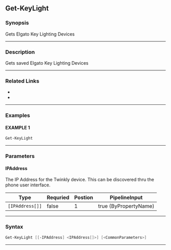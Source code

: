 
Get-KeyLight
------------
### Synopsis
Gets Elgato Key Lighting Devices

---
### Description

Gets saved Elgato Key Lighting Devices

---
### Related Links
* [](Connect-KeyLight.md)
* [](Set-KeyLight.md)
---
### Examples
#### EXAMPLE 1
```PowerShell
Get-KeyLight
```

---
### Parameters
#### **IPAddress**

The IP Address for the Twinkly device.  This can be discovered thru the phone user interface.



|Type               |Requried|Postion|PipelineInput        |
|-------------------|--------|-------|---------------------|
|```[IPAddress[]]```|false   |1      |true (ByPropertyName)|
---
### Syntax
```PowerShell
Get-KeyLight [[-IPAddress] <IPAddress[]>] [<CommonParameters>]
```
---



